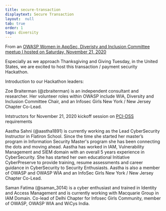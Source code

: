 ```yaml
---
title: secure-transaction
displaytext: Secure Transaction
layout:  null
tab: true
order: 1
tags: diversity
---
```


From an [OWASP Women in AppSec, Diveristy and Inclusion Committee meetup I hosted on Saturday, November 21, 2020](https://www.meetup.com/womeninappsec/events/274279132/)

Especially as we approach Thanksgiving and Giving Tuesday, in the United States, we are excited to host this transaction / payment security Hackathon.



Introduction to our Hackathon leaders:

Zoe Braiterman (@zbraiterman) is an independent consultant and researcher. Her volunteer roles within OWASP include WIA, Diversity and Inclusion Committee Chair, and an Infosec Girls New York / New Jersey Chapter Co-Lead.


Intstructors for November 21, 2020 kickoff session on [PCI-DSS](https://www.pcisecuritystandards.org) requirements

Aastha Sahni (@aastha1891) is currently working as the Lead CyberSecurity Instructor in Flatiron School. Since the time she started her master’s program in Information Security Master's program she has been connecting the dots and moving ahead. Aastha has worked in IAM, Vulnerability Management and SIEM domain with an overall 5 years experience in CyberSecurity. She has started her own educational Initiative CyberPreserve to provide training, resume assessments and career guidance in CyberSecurity to Security Enthusiasts. Aastha is also a member of OWASP and OWASP WIA and an InfoSec Girls New York / New Jersey Chapter Co-Lead.

Saman Fatima (@saman_3014) is a cyber enthusiast and trained in Identity and Access Management and is currently working with Macquarie Group in IAM Domain. Co-lead of Delhi Chapter for Infosec Girls Community, member of OWASP, OWASP WIA and WiCys India.
